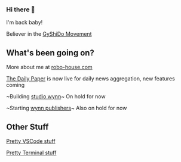### Hi there 👋

I'm back baby!

Believer in the [GyShiDo Movement](https://gyshido.com/)

## What's been going on?

More about me at [robo-house.com](https://robo-house.com)

[The Daily Paper](https://news.wynn.media) is now live for daily news aggregation, new features coming

~Building [studio wynn](https://studiowynn.de)~ On hold for now

~Starting [wynn publishers](https://wynnpublishers.com)~ Also on hold for now

## Other Stuff

[Pretty VSCode stuff](https://gist.github.com/kevin-wynn/19f71a484a136668db41ca200a8895ae)

[Pretty Terminal stuff](https://gist.github.com/kevin-wynn/feec1b2701b30a787d753a6ea46a8c66)
